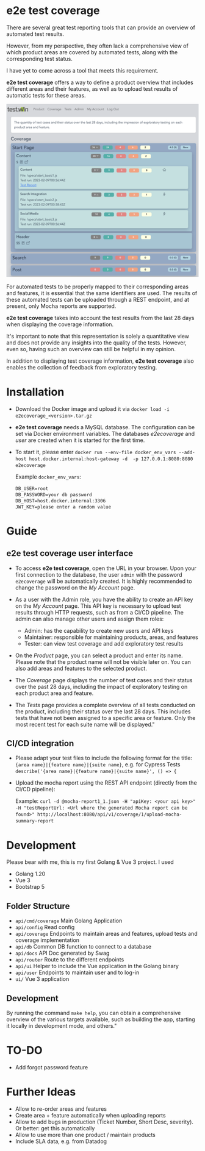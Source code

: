 # e2e test coverage 

There are several great test reporting tools that can provide an overview of automated test results. 

However, from my perspective, they often lack a comprehensive view of which product areas are covered by automated tests, along with the corresponding test status. 

I have yet to come across a tool that meets this requirement.

**e2e test coverage** offers a way to define a product overview that includes different areas and their features, as well as to upload test results of automatic tests for these areas.

![e2e test coverage](e2e-test-coverage.png "e2e test coverage")

For automated tests to be properly mapped to their corresponding areas and features, it is essential that the same identifiers are used. The results of these automated tests can be uploaded through a REST endpoint, and at present, only Mocha reports are supported.

**e2e test coverage** takes into account the test results from the last 28 days when displaying the coverage information.

It's important to note that this representation is solely a quantitative view and does not provide any insights into the quality of the tests. However, even so, having such an overview can still be helpful in my opinion.

In addition to displaying test coverage information, **e2e test coverage** also enables the collection of feedback from exploratory testing.

# Installation
* Download the Docker image and upload it via ```docker load -i e2ecoverage_<version>.tar.gz```

* **e2e test coverage** needs a MySQL database. The configuration can be set via Docker environment variables. The databases *e2ecoverage* and *user* are created when it is started for the first time.

* To start it, please enter ```docker run --env-file docker_env_vars --add-host host.docker.internal:host-gateway -d  -p 127.0.0.1:8080:8080 e2ecoverage```

  Example ```docker_env_vars```:
  ```
  DB_USER=root
  DB_PASSWORD=your db password
  DB_HOST=host.docker.internal:3306
  JWT_KEY=please enter a random value
  ```
  
# Guide 

## **e2e test coverage** user interface
* To access **e2e test coverage**, open the URL in your browser. Upon your first connection to the database, the user ```admin``` with the password ```e2ecoverage``` will be automatically created. It is highly recommended to change the password on the *My Account* page.

* As a user with the Admin role, you have the ability to create an API key on the *My Account* page. This API key is necessary to upload test results through HTTP requests, such as from a CI/CD pipeline. The admin can also manage other users and assign them roles:

  * Admin: has the capability to create new users and API keys
  * Maintainer: responsible for maintaining products, areas, and features
  * Tester: can view test coverage and add exploratory test results

* On the *Product* page, you can select a product and enter its name. Please note that the product name will not be visible later on. You can also add areas and features to the selected product.

* The *Coverage* page displays the number of test cases and their status over the past 28 days, including the impact of exploratory testing on each product area and feature. 

* The *Tests* page provides a complete overview of all tests conducted on the product, including their status over the last 28 days. This includes tests that have not been assigned to a specific area or feature. Only the most recent test for each suite name will be displayed."

## CI/CD integration
* Please adapt your test files to include the following format for the title: ```{area name}|{feature name}|{suite name}```, e.g. for Cypress Tests ```describe('{area name}|{feature name}|{suite name}', () => {```
* Upload the mocha report using the REST API endpoint (directly from the CI/CD pipeline):

  Example:
  ```curl -d @mocha-report1_1.json -H "apiKey: <your api key>" -H "testReportUrl: <Url where the generated Mocha report can be found>" http://localhost:8080/api/v1/coverage/1/upload-mocha-summary-report```

# Development
Please bear with me, this is my first Golang & Vue 3 project. I used

* Golang 1.20
* Vue 3
* Bootstrap 5

## Folder Structure
* ```api/cmd/coverage``` Main Golang Application
* ```api/config``` Read config
* ```api/coverage``` Endpoints to maintain areas and features, upload tests and coverage implementation
* ```api/db``` Common DB function to connect to a database
* ```api/docs``` API Doc generated by Swag
* ```api/router``` Route to the different endpoints
* ```api/ui``` Helper to include the Vue application in the Golang binary
* ```api/user``` Endpoints to maintain user and to log-in
* ```ui/``` Vue 3 application

## Development 
By running the command ```make help```, you can obtain a comprehensive overview of the various targets available, such as building the app, starting it locally in development mode, and others."

# TO-DO
- Add forgot password feature

# Further Ideas
- Allow to re-order areas and features
- Create area + feature automatically when uploading reports
- Allow to add bugs in production (Ticket Number, Short Desc, severity). Or better: get this automatically
- Allow to use more than one product / maintain products
- Include SLA data, e.g. from Datadog